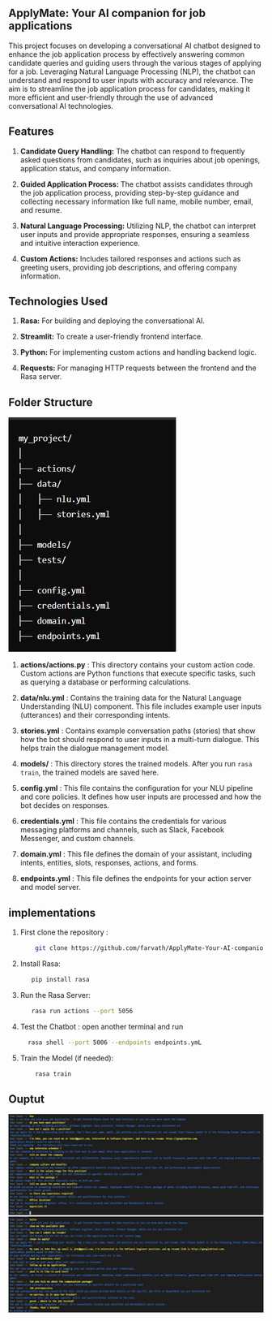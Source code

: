 ## ApplyMate:  Your AI companion for job applications          
This project focuses on developing a conversational AI chatbot designed to enhance the job application process by effectively answering common candidate queries and guiding users through the various stages of applying for a job. Leveraging Natural Language Processing (NLP), the chatbot can understand and respond to user inputs with accuracy and relevance. The aim is to streamline the job application process for candidates, making it more efficient and user-friendly through the use of advanced conversational AI technologies.



## Features
1. **Candidate Query Handling:** 
    The chatbot can respond to frequently asked questions from candidates, such as inquiries about job openings, application status, and company information.


2. **Guided Application Process:** 
    The chatbot assists candidates through the job application process, providing step-by-step guidance and collecting necessary information like full name, mobile number, email, and resume.


3. **Natural Language Processing:** 
    Utilizing NLP, the chatbot can interpret user inputs and provide appropriate responses, ensuring a seamless and intuitive interaction experience.

4. **Custom Actions:** 
    Includes tailored responses and actions such as greeting users, providing job descriptions, and offering company information.



## Technologies Used
1. **Rasa:** For building and deploying the conversational AI.

2. **Streamlit:** To create a user-friendly frontend interface.

3. **Python:** For implementing custom actions and handling backend logic.

4. **Requests:** For managing HTTP requests between the frontend and the Rasa server.

## Folder Structure

<img src="https://github.com/farvath/ApplyMate-Your-AI-companion-for-job-applications-/blob/main/images/folder.jpg"  alt="alt text">
 
1. **actions/actions.py** : This directory contains your custom action code. Custom actions are Python functions that execute specific tasks, such as querying a database or performing calculations.

2. **data/nlu.yml** : Contains the training data for the Natural Language Understanding (NLU) component. This file includes example user inputs (utterances) and their corresponding intents.
3. **stories.yml**  : Contains example conversation paths (stories) that show how the bot should respond to user inputs in a multi-turn dialogue. This helps train the dialogue management model.
4. **models/**      : This directory stores the trained models. After you run `rasa train`, the trained models are saved here.
5. **config.yml**   : This file contains the configuration for your NLU pipeline and core policies. It defines how user inputs are processed and how the bot decides on responses.
6. **credentials.yml** : This file contains the credentials for various messaging platforms and channels, such as Slack, Facebook Messenger, and custom channels.
7. **domain.yml** : This file defines the domain of your assistant, including intents, entities, slots, responses, actions, and forms.
8. **endpoints.yml** : This file defines the endpoints for your action server and model server.





## implementations

1. First clone the repository :
    ```bash
        git clone https://github.com/farvath/ApplyMate-Your-AI-companion-for-job-applications-.git
    ```

2. Install Rasa:
     ```bash
        pip install rasa
    ```

3. Run the Rasa Server:
     ```bash
        rasa run actions --port 5056
    ```

4.  Test the Chatbot : open another terminal and run 
    ```bash
      rasa shell --port 5006 --endpoints endpoints.ymL
    ```

5. Train the Model (if needed):
    ```bash
        rasa train
    ```

## Ouptut
<img src="https://github.com/farvath/ApplyMate-Your-AI-companion-for-job-applications-/blob/main/images/interface.jpg"  alt="alt text">
<img src="https://github.com/farvath/ApplyMate-Your-AI-companion-for-job-applications-/blob/main/images/interface1.jpg"  alt="alt text">
